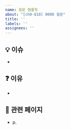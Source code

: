 ```yaml
---
name: 질문 템플릿
about: "[ch0-Q10] 0000 질문"
title: ''
labels: ''
assignees: ''
---
```


## 💡 이슈
- 

## ❓ 이유
-

## 📖 관련 페이지
- p.
